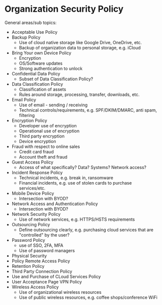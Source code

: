 # Organization Security Policy

General areas/sub topics:

* Acceptable Use Policy
* Backup Policy
  * Use of cloud native storage like Google Drive, OneDrive, etc.
  * Backup of organization data to personal storage, e.g. iCloud
* Bring Your own Device Policy
  * Encryption
  * OS/Software updates
  * Strong authentication to unlock
* Confidential Data Policy
  * Subset of Data Classification Policy?
* Data Classification Policy
  * Classification of assets
  * Rules around storage, processing, transfer, downloads, etc.
* Email Policy
  * Use of email - sending / receiving
  * Technical controls/requirements, e.g. SPF/DKIM/DMARC, anti spam, filtering
* Encryption Policy
  * Developer use of encryption
  * Operational use of encryption
  * Third party encryption
  * Device encryption
* Fraud with respect to online sales
  * Credit card fraud
  * Account theft and fraud
* Guest Access Policy
  * Access of what specifically? Data? Systems? Network access?
* Incident Response Policy
  * Technical incidents, e.g. break in, ransomware
  * Financial incidents, e.g. use of stolen cards to purchase services/etc.
* Mobile Device Policy
  * Intersection with BYOD?
* Network Access and Authentication Policy
  * Intersection with BYOD?
* Network Security Policy
  * Use of network services, e.g. HTTPS/HSTS requirements
* Outsourcing Policy
  * Define outsourcing clearly, e.g. purchasing cloud services that are "controlled" by the user?
* Password Policy
  * use of SSO, 2FA, MFA
  * Use of password managers
* Physical Security
* Policy Remote Access Policy
* Retention Policy
* Third Party Connection Policy
* Use and Purchase of CLoud Services Policy
* User Acceptance Page VPN Policy
* Wireless Access Policy
  * Use of organizational wireless resources
  * Use of public wireless resources, e.g. coffee shops/conference WiFi
